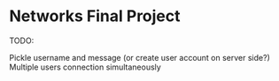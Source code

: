 # Networks Final Project

TODO:

Pickle username and message (or create user account on server side?)
Multiple users connection simultaneously
